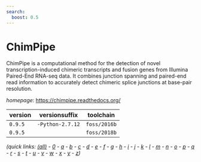 ```yaml
---
search:
  boost: 0.5
---
```

# ChimPipe

ChimPipe is a computational method for the detection of novel transcription-induced  chimeric transcripts and fusion genes from Illumina Paired-End RNA-seq data. It combines junction  spanning and paired-end read information to accurately detect chimeric splice junctions at base-pair  resolution.

*homepage*: <https://chimpipe.readthedocs.org/>

version | versionsuffix | toolchain
--------|---------------|----------
``0.9.5`` | ``-Python-2.7.12`` | ``foss/2016b``
``0.9.5`` |  | ``foss/2018b``


*(quick links: [(all)](../index.md) - [0](../0/index.md) - [a](../a/index.md) - [b](../b/index.md) - [c](../c/index.md) - [d](../d/index.md) - [e](../e/index.md) - [f](../f/index.md) - [g](../g/index.md) - [h](../h/index.md) - [i](../i/index.md) - [j](../j/index.md) - [k](../k/index.md) - [l](../l/index.md) - [m](../m/index.md) - [n](../n/index.md) - [o](../o/index.md) - [p](../p/index.md) - [q](../q/index.md) - [r](../r/index.md) - [s](../s/index.md) - [t](../t/index.md) - [u](../u/index.md) - [v](../v/index.md) - [w](../w/index.md) - [x](../x/index.md) - [y](../y/index.md) - [z](../z/index.md))*

